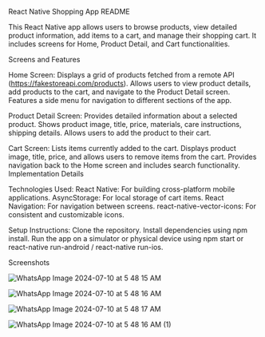 
React Native Shopping App README

This React Native app allows users to browse products, view detailed product information, add items to a cart, and manage their shopping cart. It includes screens for Home, Product Detail, and Cart functionalities.

Screens and Features

Home Screen:
Displays a grid of products fetched from a remote API (https://fakestoreapi.com/products).
Allows users to view product details, add products to the cart, and navigate to the Product Detail screen.
Features a side menu for navigation to different sections of the app.

Product Detail Screen:
Provides detailed information about a selected product.
Shows product image, title, price, materials, care instructions, shipping details.
Allows users to add the product to their cart.

Cart Screen:
Lists items currently added to the cart.
Displays product image, title, price, and allows users to remove items from the cart.
Provides navigation back to the Home screen and includes search functionality.
Implementation Details

Technologies Used:
React Native: For building cross-platform mobile applications.
AsyncStorage: For local storage of cart items.
React Navigation: For navigation between screens.
react-native-vector-icons: For consistent and customizable icons.

Setup Instructions:
Clone the repository.
Install dependencies using npm install.
Run the app on a simulator or physical device using npm start or react-native run-android / react-native run-ios.

Screenshots

![WhatsApp Image 2024-07-10 at 5 48 15 AM](https://github.com/Allaman-da/rn-assignment7-11060523/assets/145779487/4749193b-edd2-4fd6-b043-237dfa0622c9)

![WhatsApp Image 2024-07-10 at 5 48 16 AM](https://github.com/Allaman-da/rn-assignment7-11060523/assets/145779487/91f7f649-db85-484d-999d-ec6e5e55a8f0)

![WhatsApp Image 2024-07-10 at 5 48 17 AM](https://github.com/Allaman-da/rn-assignment7-11060523/assets/145779487/5d62d13f-268a-41dd-936c-712597e9263b)

![WhatsApp Image 2024-07-10 at 5 48 16 AM (1)](https://github.com/Allaman-da/rn-assignment7-11060523/assets/145779487/d3ae12a9-c836-477d-89fc-a6f266119552)




